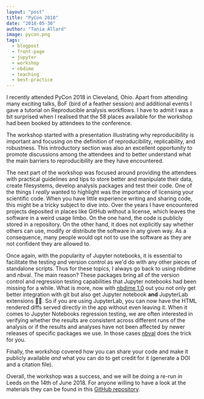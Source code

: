 ```yaml
---
layout: "post"
title: "PyCon 2018"
date: "2018-05-30"
author: "Tania Allard"
image: pycon.png
tags:
  - blogpost
  - front-page
  - jupyter
  - workshop
  - nbdime
  - teaching
  - best-practice
---
```



I recently attended PyCon 2018 in Cleveland, Ohio. Apart from attending many
exciting talks, BoF (bird of a feather session) and additional events I gave
a tutorial on Reproducible analysis workflows. I have to admit I was a bit
surprised when I realised that the 58 places available for the workshop had been
booked by attendees to the conference.

The workshop started with a presentation illustrating why reproducibility is
important and focusing on the definition of reproducibility, replicability, and
robustness. This introductory section was also an excellent opportunity to promote
discussions among the
attendees and to better understand what the main barriers to reproducibility are
they have encountered.

The next part of the workshop was focused around providing the attendees with practical
guidelines and tips to store better and manipulate their data, create filesystems,
develop analysis packages and test their code. One of the things I *really* wanted
to highlight was the importance of licensing your scientific code. When you have little
experience writing and sharing code, this might be a tricky subject to dive into.
Over the years I have encountered projects deposited in places like GitHub without a license,
which leaves the software in a weird usage limbo. On the one hand, the code is publicly
stored in a repository. On the other hand, it does not explicitly say whether others
can use, modify or distribute the software in any given way.
As a consequence, many people  would opt not to use the software as they are not
confident they are allowed to.

Once again, with the popularity of Jupyter notebooks, it is essential to
facilitate the testing and version control as we'd do with any other pieces of
standalone scripts. Thus for these topics, I always go back to using nbdime and
nbval. The main reason? These packages bring all of the version control and
regression testing capabilities that Jupyter notebooks had been missing for a while.
What is more, now with [nbdime 1.0](https://github.com/jupyter/nbdime) out you not only get better integration with
git but also get Jupyter notebook **and** JupyterLab extensions 🎊🎉.
So if you are using JupyterLab, you can now have the HTML rendered diffs served directly
in the app without even leaving it. When it comes to Jupyter Notebooks regression testing, we are often interested in verifying whether the results are consistent across different
runs of the analysis or if the results and analyses have not been affected by newer
releases of specific packages we use. In those cases [nbval](https://github.com/computationalmodelling/nbval) does the trick for you.

Finally, the workshop covered how you can share your code and make it publicly
available *and* what you can do to get credit for it (generate a DOI and a citation
   file).

Overall, the workshop was a success, and we will be doing a re-run in Leeds on the 14th of June 2018.  For anyone willing to have a look at the materials they can be found in this [GitHub repository](https://github.com/trallard/ReproduciblePython).
